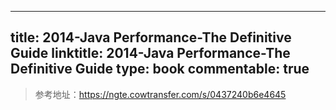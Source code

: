 
---
title: 2014-Java Performance-The Definitive Guide
linktitle: 2014-Java Performance-The Definitive Guide
type: book
commentable: true
---

> 参考地址：https://ngte.cowtransfer.com/s/0437240b6e4645

    